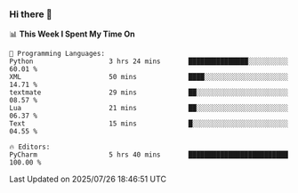 ### Hi there 👋

<!--
**asdf12303116/asdf12303116** is a ✨ _special_ ✨ repository because its `README.md` (this file) appears on your GitHub profile.

Here are some ideas to get you started:

- 🔭 I’m currently working on ...
- 🌱 I’m currently learning ...
- 👯 I’m looking to collaborate on ...
- 🤔 I’m looking for help with ...
- 💬 Ask me about ...
- 📫 How to reach me: ...
- 😄 Pronouns: ...
- ⚡ Fun fact: ...
-->

<!--START_SECTION:waka-->
📊 **This Week I Spent My Time On** 

```text
💬 Programming Languages: 
Python                   3 hrs 24 mins       ███████████████░░░░░░░░░░   60.01 % 
XML                      50 mins             ████░░░░░░░░░░░░░░░░░░░░░   14.71 % 
textmate                 29 mins             ██░░░░░░░░░░░░░░░░░░░░░░░   08.57 % 
Lua                      21 mins             ██░░░░░░░░░░░░░░░░░░░░░░░   06.37 % 
Text                     15 mins             █░░░░░░░░░░░░░░░░░░░░░░░░   04.55 % 

🔥 Editors: 
PyCharm                  5 hrs 40 mins       █████████████████████████   100.00 % 
```


 Last Updated on 2025/07/26 18:46:51 UTC
<!--END_SECTION:waka-->
